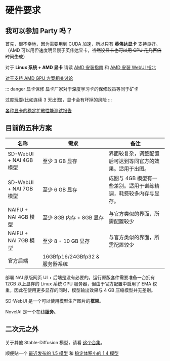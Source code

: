 # 硬件要求

## 我可以参加 Party 吗？

首先，很不幸地，因为需要用到 CUDA 加速，所以只有 **英伟达显卡** 支持良好。（AMD 可以用但速度明显慢于英伟达显卡，~~当然没显卡也可以用 CPU 花几百倍时间生成~~）

对于 **Linux 系统 + AMD 显卡** 请读 [AMD 安装指南](https://rentry.org/ayymd-stable-diffustion-v1_4-guide) 和 [AMD 安装 WebUI 指北](https://github.com/AUTOMATIC1111/stable-diffusion-webui/wiki/Install-and-Run-on-AMD-GPUs)

[对于支持 AMD GPU 方案相关讨论](https://github.com/AUTOMATIC1111/stable-diffusion-webui/discussions/1046)

::: danger 显卡保修
显卡厂家对于深度学习卡的保修政策等同于矿卡

过度玩耍(比如连续 3 天出图)，显卡会有坏掉的风险
:::

[各种显卡的稳定扩散性能测试报告](https://docs.google.com/spreadsheets/d/1Zlv4UFiciSgmJZncCujuXKHwc4BcxbjbSBg71-SdeNk/edit#gid=0)

## 目前的五种方案

<!-- TODO: 这个效果不是很对 -->

| 名称                    | 需求                           | 备注                                                            |
| ----------------------- | ------------------------------ | --------------------------------------------------------------- |
| SD-WebUI + NAI 4GB 模型 | 至少 3 GB 显存                 | 界面较复杂，调整配置后可达到等同官方的效果。适用于出图。        |
| SD-WebUI + NAI 7GB 模型 | 至少 6 GB 显存                 | 成图与 4GB 模型有一些差别。适用于训练精调，耗费较多内存与显存。 |
| NAIFU + NAI 4GB 模型    | 至少 8GB 内存 + 8GB 显存       | 与官方类似的界面，所需配置较少                                  |
| NAIFU + NAI 7GB 模型    | 至少 8 - 10 GB 显存            | 与官方类似的界面，所需配置较少                                  |
| 官方后端                | 16GBfp16/24GBfp32 & 服务器系统 |                                                                 |

部署 NAI 原版网页 UI + 后端是没有必要的。运行原版套件需要准备一台拥有 12GB 以上显存的 Linux 系统 GPU 服务器，但由于官方配置中启用了 EMA 权重，因此在使用更多显存的同时，模型输出效果与 4 GB 压缩模型并无差别。

SD-WebUI 是一个可以使用模型生产图片的**框架**。

NovelAI 是一个在线**服务**。

## 二次元之外

关于其他 Stable-Diffusion 模型，请看 [这个合集](https://space.bilibili.com/250989068/channel/collectiondetail?sid=660352)。

顺便贴一个 [最近发布的 1.5 模型](https://huggingface.co/runwayml/stable-diffusion-v1-5) 和 [稳定体积小的 1.4 模型](https://huggingface.co/CompVis/stable-diffusion-v1-4)
